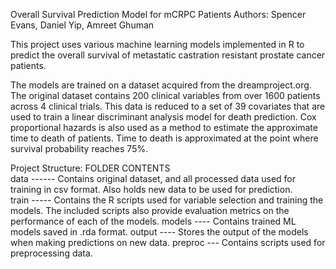 Overall Survival Prediction Model for mCRPC Patients
Authors: Spencer Evans, Daniel Yip, Amreet Ghuman

This project uses various machine learning models implemented in R to predict
the overall survival of metastatic castration resistant prostate cancer
patients.

The models are trained on a dataset acquired from the dreamproject.org. The
original dataset contains 200 clinical variables from over 1600 patients across
4 clinical trials. This data is reduced to a set of 39 covariates that are used
to train a linear discriminant analysis model for death prediction. Cox
proportional hazards is also used as a method to estimate the approximate time
to death of patients. Time to death is approximated at the point where survival
probability reaches 75%.

Project Structure:
FOLDER      CONTENTS<br>
data ------ Contains original dataset, and all processed data used for training
            in csv format. Also holds new data to be used for prediction.<br>
train ----- Contains the R scripts used for variable selection and training the
            models. The included scripts also provide evaluation metrics on the
            performance of each of the models.
models ---- Contains trained ML models saved in .rda format.
output ---- Stores the output of the models when making predictions on new data.
preproc --- Contains scripts used for preprocessing data.
